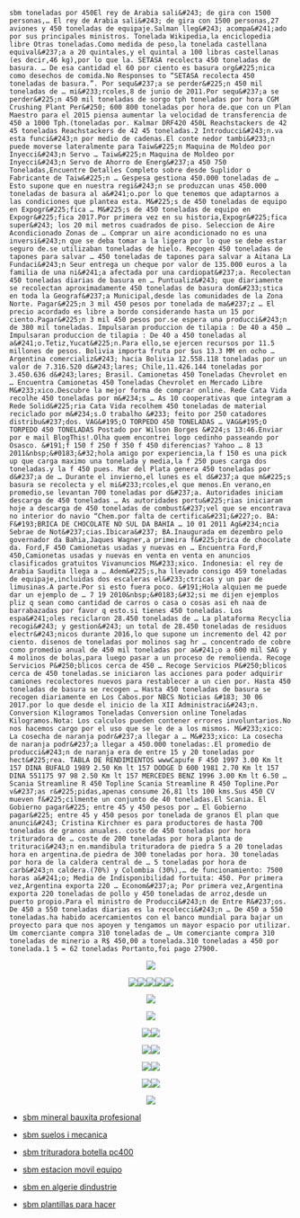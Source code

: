 
```
sbm toneladas por 450El rey de Arabia sali&#243; de gira con 1500 personas,… El rey de Arabia sali&#243; de gira con 1500 personas,27 aviones y 450 toneladas de equipaje.Salman lleg&#243; acompa&#241;ado por sus principales ministros. Tonelada Wikipedia,la enciclopedia libre Otras toneladas.Como medida de peso,la tonelada castellana equival&#237;a a 20 quintales,y el quintal a 100 libras castellanas (es decir,46 kg),por lo que la. SETASA recolecta 450 toneladas de basura. … De esa cantidad el 60 por ciento es basura org&#225;nica como desechos de comida.No Responses to “SETASA recolecta 450 toneladas de basura.”. Por sequ&#237;a se perder&#225;n 450 mil toneladas de … mi&#233;rcoles,8 de junio de 2011.Por sequ&#237;a se perder&#225;n 450 mil toneladas de sorgo tph toneladas por hora CGM Crushing Plant Per&#250; 600 800 toneladas por hora de.que con un Plan Maestro para el 2015 piensa aumentar la velocidad de transferencia de 450 a 1000 Tph.(toneladas por. Kalmar DRF420 450L Reachstackers de 42 45 toneladas Reachstackers de 42 45 toneladas.2 Introducci&#243;n.va esta funci&#243;n por medio de cadenas.El conte nedor tambi&#233;n puede moverse lateralmente para Taiw&#225;n Maquina de Moldeo por Inyecci&#243;n Servo … Taiw&#225;n Maquina de Moldeo por Inyecci&#243;n Servo de Ahorro de Energ&#237;a 450 750 Toneladas,Encuentre Detalles Completo sobre desde Suplidor o Fabricante de Taiw&#225;n … Gespesa gestiona 450.000 toneladas de … Esto supone que en nuestra regi&#243;n se produzcan unas 450.000 toneladas de basura al a&#241;o.por lo que tenemos que adaptarnos a las condiciones que plantea esta. M&#225;s de 450 toneladas de equipo en Expogr&#225;fica … M&#225;s de 450 toneladas de equipo en Expogr&#225;fica 2017.Por primera vez en su historia,Expogr&#225;fica super&#243; los 20 mil metros cuadrados de piso. Seleccion de Aire Acondicionado Zonas de … Comprar un aire acondicionado no es una inversi&#243;n que se deba tomar a la ligera por lo que se debe estar seguro de.se utilizaban toneladas de hielo. Recogen 450 toneladas de tapones para salvar … 450 toneladas de tapones para salvar a Aitana La Fundaci&#243;n Seur entrega un cheque por valor de 135.000 euros a la familia de una ni&#241;a afectada por una cardiopat&#237;a. Recolectan 450 toneladas diarias de basura en … Puntualiz&#243; que diariamente se recolectan aproximadamente 450 toneladas de basura dom&#233;stica en toda la Geograf&#237;a Municipal,desde las comunidades de la Zona Norte. Pagar&#225;n 3 mil 450 pesos por tonelada de ma&#237;z … El precio acordado es libre a bordo considerando hasta un 15 por ciento.Pagar&#225;n 3 mil 450 pesos por.se espera una producci&#243;n de 380 mil toneladas. Impulsaran produccion de tilapia : De 40 a 450 … Impulsaran produccion de tilapia : De 40 a 450 toneladas al a&#241;o.Tetiz,Yucat&#225;n.Para ello,se ejercen recursos por 11.5 millones de pesos. Bolivia importa fruta por $us 13.3 MM en ocho … Argentina comercializ&#243; hacia Bolivia 12.558.118 toneladas por un valor de 7.316.520 d&#243;lares; Chile,11.426.144 toneladas por 3.450.636 d&#243;lares; Brasil. Camionetas 450 Toneladas Chevrolet en … Encuentra Camionetas 450 Toneladas Chevrolet en Mercado Libre M&#233;xico.Descubre la mejor forma de comprar online. Rede Cata Vida recolhe 450 toneladas por m&#234;s … As 10 cooperativas que integram a Rede Solid&#225;ria Cata Vida recolhem 450 toneladas de material reciclado por m&#234;s.O trabalho &#233; feito por 250 catadores distribu&#237;dos. VAG&#195;O TORPEDO 450 TONELADAS … VAG&#195;O TORPEDO 450 TONELADAS Postado por Wilson Borges &#224;s 13:46.Enviar por e mail BlogThis!.Olha quem encontrei logo cedinho passeando por Osasco. &#191;f 150 f 250 f 350 f 450 diferencias? Yahoo … 8 13 2011&nbsp;&#0183;&#32;hola amigo por experiencia,la f 150 es una pick up que carga maximo una tonelada y media,la f 250 pues carga dos toneladas.y la f 450 pues. Mar del Plata genera 450 toneladas por d&#237;a de … Durante el invierno,el lunes es el d&#237;a que m&#225;s basura se recolecta y el mi&#233;rcoles,el que menos.En verano,en promedio,se levantan 700 toneladas por d&#237;a. Autoridades iniciam descarga de 450 toneladas … As autoridades portu&#225;rias iniciaram hoje a descarga de 450 toneladas de combust&#237;vel que se encontrava no interior do navio “Chem.por falta de certifica&#231;&#227;o. BA: F&#193;BRICA DE CHOCOLATE NO SUL DA BAHIA … 10 01 2011 Ag&#234;ncia Sebrae de Not&#237;cias.Ibicara&#237; BA.Inaugurada em dezembro pelo governador da Bahia,Jaques Wagner,a primeira f&#225;brica de chocolate da. Ford,F 450 Camionetas usadas y nuevas en … Encuentra Ford,F 450,Camionetas usadas y nuevas en venta en venta en anuncios clasificados gratuitos Vivanuncios M&#233;xico. Indonesia: el rey de Arabia Saudita llega a … Adem&#225;s,ha llevado consigo 459 toneladas de equipaje,incluidas dos escaleras el&#233;ctricas y un par de limusinas.A parte.Por si esto fuera poco. &#191;Hola alquien me puede dar un ejemplo de … 7 19 2010&nbsp;&#0183;&#32;si me dijen ejemplos pliz q sean como cantidad de carros o casa o cosas asi eh naa de barrabazadas por favor q esto.si tienes 450 toneladas. Los espa&#241;oles reciclaron 28.450 toneladas de … La plataforma Recyclia recogi&#243; y gestion&#243; un total de 28.450 toneladas de residuos electr&#243;nicos durante 2016,lo que supone un incremento del 42 por ciento. disenos de toneladas por molinos sag hr … concentrado de cobre como promedio anual de 450 mil toneladas por a&#241;o a 600 mil SAG y 4 molinos de bolas,para luego pasar a un proceso de remolienda. Recoge Servicios P&#250;blicos cerca de 450 … Recoge Servicios P&#250;blicos cerca de 450 toneladas.se iniciaron las acciones para poder adquirir camiones recolectores nuevos para restablecer a un cien por. Hasta 450 toneladas de basura se recogen … Hasta 450 toneladas de basura se recogen diariamente en Los Cabos.por NBCS Noticias &#183; 30 06 2017.por lo que desde el inicio de la XII Administraci&#243;n. Conversion Kilogramos Toneladas Conversion online Toneladas Kilogramos.Nota: Los calculos pueden contener errores involuntarios.No nos hacemos cargo por el uso que se le de a los mismos. M&#233;xico: La cosecha de naranja podr&#237;a llegar a … M&#233;xico: La cosecha de naranja podr&#237;a llegar a 450.000 toneladas:.El promedio de producci&#243;n de naranja era de entre 15 y 20 toneladas por hect&#225;rea. TABLA DE RENDIMIENTOS wwwCapufe F 450 1997 3.00 Km lt 157 DINA BUFALO 1989 2.50 Km lt 157 DODGE D 600 1981 2.70 Km lt 157 DINA 551175 97 98 2.50 Km lt 157 MERCEDES BENZ 1996 3.00 Km lt 6.50 … Scania Streamline R 450 Topline Scania Streamline R 450 Topline.Por v&#237;as r&#225;pidas,apenas consume 26,81 lts 100 kms.Sus 450 CV mueven f&#225;cilmente un conjunto de 40 toneladas.El Scania. El Gobierno pagar&#225; entre 45 y 450 pesos por … El Gobierno pagar&#225; entre 45 y 450 pesos por tonelada de granos El plan que anunci&#243; Cristina Kirchner es para productores de hasta 700 toneladas de granos anuales. coste de 450 toneladas por hora trituradora de … coste de 200 toneladas por hora planta de trituraci&#243;n en.mandibula trituradora de piedra 5 a 20 toneladas hora en argentina.de piedra de 300 toneladas por hora. 30 toneladas por hora de la caldera central de … 5 toneladas por hora de carb&#243;n caldera.(70%) y Colombia (30%),… de funcionamiento: 7500 horas a&#241;o; Media de Indisponibilidad fortuita: 450. Por primera vez,Argentina exporta 220 … Econom&#237;a; Por primera vez,Argentina exporta 220 toneladas de pollo y 450 toneladas de arroz,desde un puerto propio.Para el ministro de Producci&#243;n de Entre R&#237;os. De 450 a 550 toneladas diarias es la recolecci&#243;n … De 450 a 550 toneladas.ha habido acercamientos con el banco mundial para bajar un proyecto para que nos apoyen y tengamos un mayor espacio por utilizar. Um comerciante compra 310 toneladas de … Um comerciante compra 310 toneladas de minerio a R$ 450,00 a tonelada.310 toneladas a 450 por tonelada.1 5 = 62 toneladas Portanto,foi pago 27900. 
```

<div align="center">

<a href="https://es-crusher.shibang-china.com/github&k=sbm+toneladas+por+450"><img src="https://static.shibang-china.com/es/crusher/logo.jpg"></a>

<a href="https://es-crusher.shibang-china.com/github&k=sbm+toneladas+por+450"><img src="https://static.shibang-china.com/es/crusher/index.jpg"></a><a href="https://es-crusher.shibang-china.com/material.htmlgithub&k=sbm+toneladas+por+450"><img src="https://static.shibang-china.com/es/crusher/material.jpg"></a><a href="https://es-crusher.shibang-china.com/application.htmlgithub&k=sbm+toneladas+por+450"><img src="https://static.shibang-china.com/es/crusher/application.jpg"></a><a href="https://es-crusher.shibang-china.com/aboutus.htmlgithub&k=sbm+toneladas+por+450"><img src="https://static.shibang-china.com/es/crusher/aboutus.jpg"></a><a href="https://es-crusher.shibang-china.com/contact.htmlgithub&k=sbm+toneladas+por+450"><img src="https://static.shibang-china.com/es/crusher/contact.jpg"></a>

<a href="https://es-crusher.shibang-china.com/github&k=sbm+toneladas+por+450"><img src="https://static.shibang-china.com/es/crusher/banner.jpg"></a>

<a href="https://swt.shibang-china.com/github&k=sbm+toneladas+por+450"><img src="https://static.shibang-china.com/es/crusher/text.jpg"></a>

<a href="https://swt.shibang-china.com/github&k=sbm+toneladas+por+450"><img src="https://static.shibang-china.com/es/crusher/chat.jpg"></a><a href="https://es-crusher.shibang-china.com/contact.htmlgithub&k=sbm+toneladas+por+450"><img src="https://static.shibang-china.com/es/crusher/message.jpg"></a>

<a href="https://es-crusher.shibang-china.com/products/pe.htmlgithub&k=sbm+toneladas+por+450"><img src="https://static.shibang-china.com/es/crusher/pe.jpg"></a><a href="https://es-crusher.shibang-china.com/products/pf.htmlgithub&k=sbm+toneladas+por+450"><img src="https://static.shibang-china.com/es/crusher/pf.jpg"></a>

<a href="https://es-crusher.shibang-china.com/products/hpt.htmlgithub&k=sbm+toneladas+por+450"><img src="https://static.shibang-china.com/es/crusher/hpt.jpg"></a><a href="https://es-crusher.shibang-china.com/products/vsi.htmlgithub&k=sbm+toneladas+por+450"><img src="https://static.shibang-china.com/es/crusher/vsi.jpg"></a>

<a href="https://es-crusher.shibang-china.com/products/klv.htmlgithub&k=sbm+toneladas+por+450"><img src="https://static.shibang-china.com/es/crusher/klv.jpg"></a><a href="https://es-crusher.shibang-china.com/products/portable.htmlgithub&k=sbm+toneladas+por+450"><img src="https://static.shibang-china.com/es/crusher/portable.jpg"></a>

<a href="https://swt.shibang-china.com/github&k=sbm+toneladas+por+450"><img src="https://static.shibang-china.com/es/crusher/case.jpg"></a>

</div>


* [sbm mineral bauxita profesional](sbm%20mineral%20bauxita%20profesional.md)

* [sbm suelos i mecanica](sbm%20suelos%20i%20mecanica.md)

* [sbm trituradora botella pc400](sbm%20trituradora%20botella%20pc400.md)

* [sbm estacion movil equipo](sbm%20estacion%20movil%20equipo.md)

* [sbm en algerie dindustrie](sbm%20en%20algerie%20dindustrie.md)

* [sbm plantillas para hacer](sbm%20plantillas%20para%20hacer.md)